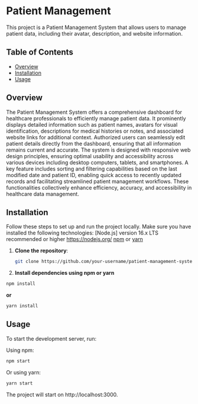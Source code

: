 # Patient Management

This project is a Patient Management System that allows users to manage patient data, including their avatar, description, and website information.

## Table of Contents
- [Overview](#overview)
- [Installation](#installation)
- [Usage](#usage)

## Overview

The Patient Management System offers a comprehensive dashboard for healthcare professionals to efficiently manage patient data. It prominently displays detailed information such as patient names, avatars for visual identification, descriptions for medical histories or notes, and associated website links for additional context. Authorized users can seamlessly edit patient details directly from the dashboard, ensuring that all information remains current and accurate. The system is designed with responsive web design principles, ensuring optimal usability and accessibility across various devices including desktop computers, tablets, and smartphones. A key feature includes sorting and filtering capabilities based on the last modified date and patient ID, enabling quick access to recently updated records and facilitating streamlined patient management workflows. These functionalities collectively enhance efficiency, accuracy, and accessibility in healthcare data management.

## Installation

Follow these steps to set up and run the project locally. Make sure you have installed the following technologies:
[Node.js] version 16.x LTS recommended or higher https://nodejs.org/
[npm](https://www.npmjs.com/) or [yarn](https://yarnpkg.com/)

1. **Clone the repository**:

   ```bash
   git clone https://github.com/your-username/patient-management-system.git

2. **Install dependencies using npm or yarn**

```bash
npm install
```
**or**

```bash
yarn install
```

## Usage
To start the development server, run:

Using npm:

```bash
npm start
```

Or using yarn:

```bash
yarn start
```

The project will start on http://localhost:3000.






